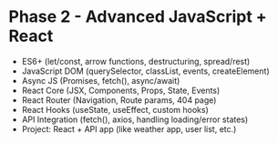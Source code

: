 # Phase 2 - Advanced JavaScript + React

- ES6+ (let/const, arrow functions, destructuring, spread/rest)
- JavaScript DOM (querySelector, classList, events, createElement)
- Async JS (Promises, fetch(), async/await)
- React Core (JSX, Components, Props, State, Events)
- React Router (Navigation, Route params, 404 page)
- React Hooks (useState, useEffect, custom hooks)
- API Integration (fetch(), axios, handling loading/error states)
- Project: React + API app (like weather app, user list, etc.)